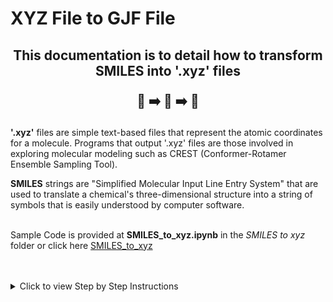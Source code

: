 # XYZ File to GJF File
<h2 align="center">
  
  This documentation is to detail how to transform SMILES into '.xyz' files 
  <br>
  
  📝 ➡️ 📐 ➡️ 📄
</h2>

<div>
  
**'.xyz'** files are simple text-based files that represent the atomic coordinates for a molecule. Programs that output '.xyz' files are those involved in exploring molecular modeling such as CREST (Conformer-Rotamer Ensemble Sampling Tool).

**SMILES** strings are "Simplified Molecular Input Line Entry System" that are used to translate a chemical's three-dimensional structure into a string of symbols that is easily understood by computer software.  <br> <br>

Sample Code is provided at **SMILES_to_xyz.ipynb** in the *SMILES to xyz* folder or click here [SMILES_to_xyz](https://github.com/SelvinTo/CompChem-Resources/blob/15850a64462448708b81373abd147e1497e90566/SMILES%20to%20xyz/SMILES_to_xyz.ipynb)

<br>
<br>

<details>
  <summary> Click to view Step by Step Instructions </summary>
  
  ## Instructions
  
  1. **Step 1**: Copy the code as provided in SMILES_to_xyz.ipynb, this will convert a single SMILES string into a single '.xyz' file 

<div> 
   
    pip install rdkit
  
</div>
   
    from rdkit import Chem 

<div> 
   
    from rdkit.Chem import AllChem
  
</div>
   
    def smiles_to_xyz(smiles, output_file):
    mol = Chem.MolFromSmiles(smiles)
    mol_h = Chem.AddHs(mol)  # Adding Hydrogens
    AllChem.EmbedMolecule(mol_h, useExpTorsionAnglePrefs=True, useBasicKnowledge=True)
    AllChem.MMFFOptimizeMolecule(mol_h) # Computing 3D coordinates
    
    with open(output_file, 'w') as f:
        f.write(f'{mol_h.GetNumAtoms()}\n')
        f.write(f'Generated from SMILES: {smiles}\n')
        conf = mol_h.GetConformer()
        for i in range(mol_h.GetNumAtoms()):
            atom = mol_h.GetAtomWithIdx(i)
            symbol = atom.GetSymbol()
            x, y, z = conf.GetAtomPosition(i)
            f.write(f'{symbol:>2} {x:>18.8f} {y:14.8f} {z:>14.8f}\n')     
    
  2. **Step 2**: Input SMILE string to convert 
<div> 
   
    smiles_RuPhos = 'CC(C)OC(C=CC=C1OC(C)C)=C1C(C=CC=C2)=C2P(C3CCCCC3)C4CCCCC4'  # Example SMILES string (Aspirin)
    output_file = 'RuPhos.xyz'

    smiles_to_xyz(smiles_RuPhos, output_file)
  
</div>
The output xyz file should look like this:  
    <img src="RuPhos.xyz" width="90%"/>  <br>

  
  4. **Step 3**: Example Usage 

    xyz_file_path = 'Test.xyz'   #Put path to xyz file here
    output_folder = 'Test.gjf'   #Put path to output folder here 
    crest_xyz_to_gjf(xyz_file_path, output_folder)
  
</details>
